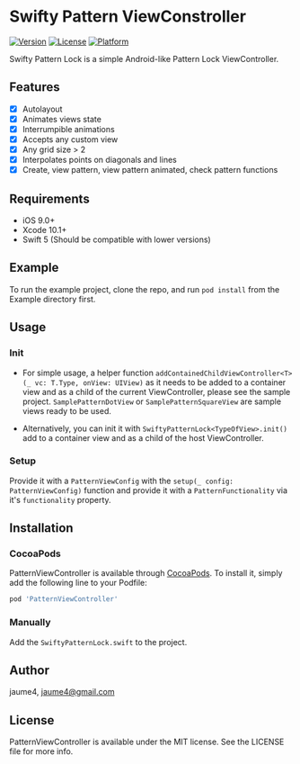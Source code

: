 # Swifty Pattern ViewConstroller

[![Version](https://img.shields.io/cocoapods/v/PatternViewController.svg?style=flat)](https://cocoapods.org/pods/PatternViewController)
[![License](https://img.shields.io/cocoapods/l/PatternViewController.svg?style=flat)](https://cocoapods.org/pods/PatternViewController)
[![Platform](https://img.shields.io/cocoapods/p/PatternViewController.svg?style=flat)](https://cocoapods.org/pods/PatternViewController)

Swifty Pattern Lock is a simple Android-like Pattern Lock ViewController.

## Features

- [x] Autolayout
- [x] Animates views state
- [x] Interrumpible animations
- [x] Accepts any custom view
- [x] Any grid size > 2
- [x] Interpolates points on diagonals and lines
- [x] Create, view pattern, view pattern animated, check pattern functions

## Requirements

- iOS 9.0+
- Xcode 10.1+
- Swift 5 (Should be compatible with lower versions)

## Example

To run the example project, clone the repo, and run `pod install` from the Example directory first.

## Usage

### Init

- For simple usage, a helper function `addContainedChildViewController<T>(_ vc: T.Type, onView: UIView)` as it needs to be added to a container view and as a child of the current ViewController, please see the sample project. `SamplePatternDotView` or `SamplePatternSquareView` are sample views ready to be used.

- Alternatively, you can init it with `SwiftyPatternLock<TypeOfView>.init()` add to a container view and as a child of the host ViewController.

### Setup

Provide it with a `PatternViewConfig` with the `setup(_ config: PatternViewConfig)` function and provide it with a `PatternFunctionality` via it's `functionality` property.

## Installation

### CocoaPods

PatternViewController is available through [CocoaPods](https://cocoapods.org). To install
it, simply add the following line to your Podfile:

```ruby
pod 'PatternViewController'
```

### Manually

Add the `SwiftyPatternLock.swift` to the project.

## Author

jaume4, jaume4@gmail.com

## License

PatternViewController is available under the MIT license. See the LICENSE file for more info.
